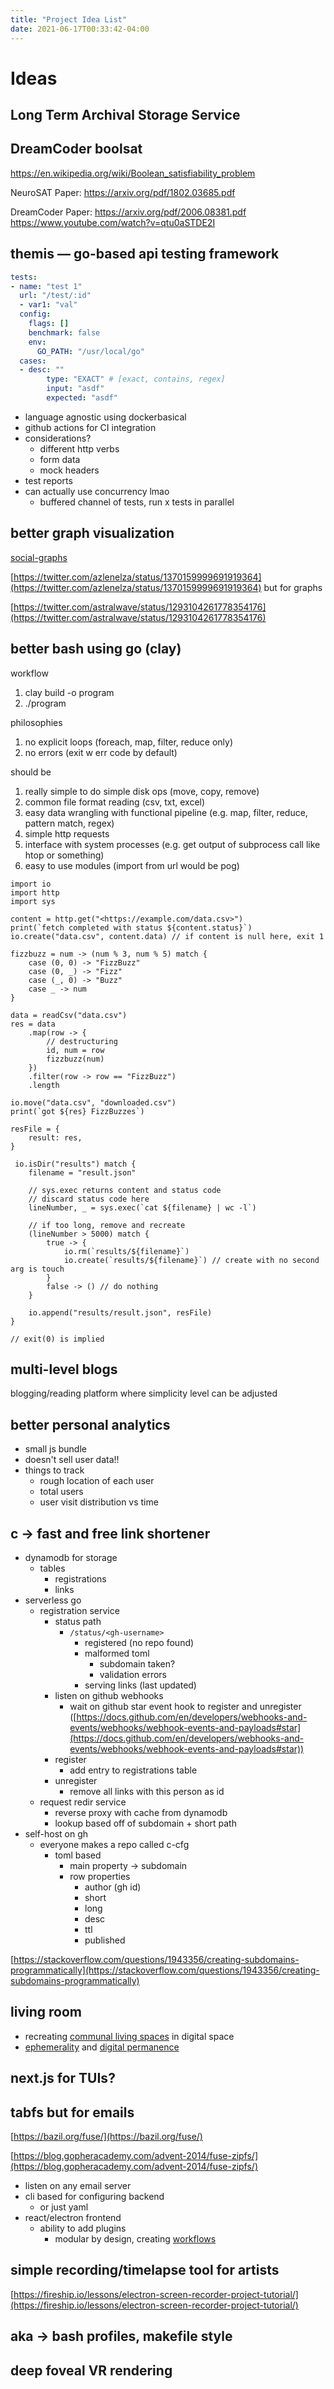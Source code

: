 ```yaml
---
title: "Project Idea List"
date: 2021-06-17T00:33:42-04:00
---
```


# Ideas
## Long Term Archival Storage Service

## DreamCoder boolsat
https://en.wikipedia.org/wiki/Boolean_satisfiability_problem

NeuroSAT Paper:
https://arxiv.org/pdf/1802.03685.pdf

DreamCoder Paper:
https://arxiv.org/pdf/2006.08381.pdf
https://www.youtube.com/watch?v=qtu0aSTDE2I

## themis — go-based api testing framework
```yaml
tests:
- name: "test 1"
  url: "/test/:id"
  - var1: "val"
  config:
	flags: []
	benchmark: false
	env:
	  GO_PATH: "/usr/local/go"
  cases:
  - desc: ""
		type: "EXACT" # [exact, contains, regex]
		input: "asdf"
		expected: "asdf"
```
-   language agnostic using dockerbasical
-   github actions for CI integration
-   considerations?
	-   different http verbs
	-   form data
	-   mock headers
-   test reports
-   can actually use concurrency lmao
	-   buffered channel of tests, run x tests in parallel

##  better graph visualization
[social-graphs](/thoughts/social-graphs)

[https://twitter.com/azlenelza/status/1370159999691919364](https://twitter.com/azlenelza/status/1370159999691919364) but for graphs
    
[https://twitter.com/astralwave/status/1293104261778354176](https://twitter.com/astralwave/status/1293104261778354176)
    
##  better bash using go (clay)
workflow

1.  clay build -o program
2.  ./program

philosophies

1.  no explicit loops (foreach, map, filter, reduce only)
2.  no errors (exit w err code by default)

should be

1.  really simple to do simple disk ops (move, copy, remove)
2.  common file format reading (csv, txt, excel)
3.  easy data wrangling with functional pipeline (e.g. map, filter, reduce, pattern match, regex)
4.  simple http requests
5.  interface with system processes (e.g. get output of subprocess call like htop or something)
6.  easy to use modules (import from url would be pog)

```tsx
import io
import http
import sys

content = http.get("<https://example.com/data.csv>")
print(`fetch completed with status ${content.status}`)
io.create("data.csv", content.data) // if content is null here, exit 1

fizzbuzz = num -> (num % 3, num % 5) match {
	case (0, 0) -> "FizzBuzz"
	case (0, _) -> "Fizz"
	case (_, 0) -> "Buzz"
	case _ -> num
}

data = readCsv("data.csv")
res = data
	.map(row -> {
		// destructuring
		id, num = row
		fizzbuzz(num)
	})
	.filter(row -> row == "FizzBuzz")
	.length

io.move("data.csv", "downloaded.csv")
print(`got ${res} FizzBuzzes`)

resFile = {
	result: res,
}

 io.isDir("results") match {
	filename = "result.json"

	// sys.exec returns content and status code
	// discard status code here
	lineNumber, _ = sys.exec(`cat ${filename} | wc -l`)

	// if too long, remove and recreate
	(lineNumber > 5000) match {
		true -> {
			io.rm(`results/${filename}`)
			io.create(`results/${filename}`) // create with no second arg is touch
		}
		false -> () // do nothing
	}

	io.append("results/result.json", resFile)
}

// exit(0) is implied
```
    
##  multi-level blogs
blogging/reading platform where simplicity level can be adjusted
    
##  better personal analytics
* small js bundle
* doesn't sell user data!!
* things to track
	* rough location of each user
	* total users
	* user visit distribution vs time

##  c → fast and free link shortener
-   dynamodb for storage
	-   tables
		-   registrations
		-   links
-   serverless go
	-   registration service
		-   status path
			-   `/status/<gh-username>`
				-   registered (no repo found)
				-   malformed toml
					-   subdomain taken?
					-   validation errors
				-   serving links (last updated)
		-   listen on github webhooks
			-   wait on github star event hook to register and unregister ([](https://docs.github.com/en/developers/webhooks-and-events/webhooks/webhook-events-and-payloads#star)[https://docs.github.com/en/developers/webhooks-and-events/webhooks/webhook-events-and-payloads#star](https://docs.github.com/en/developers/webhooks-and-events/webhooks/webhook-events-and-payloads#star))
		-   register
			-   add entry to registrations table
		-   unregister
			-   remove all links with this person as id
	-   request redir service
		-   reverse proxy with cache from dynamodb
		-   lookup based off of subdomain + short path
-   self-host on gh
	-   everyone makes a repo called c-cfg
		-   toml based
			-   main property → subdomain
			-   row properties
				-   author (gh id)
				-   short
				-   long
				-   desc
				-   ttl
				-   published

[https://stackoverflow.com/questions/1943356/creating-subdomains-programmatically](https://stackoverflow.com/questions/1943356/creating-subdomains-programmatically)

## living room
* recreating [communal living spaces](/thoughts/communities) in digital space
* [ephemerality](/thoughts/ephemereal-content) and [digital permanence](/thoughts/digital-permanence)
    
## next.js for TUIs?

## tabfs but for emails
[](https://bazil.org/fuse/)[https://bazil.org/fuse/](https://bazil.org/fuse/)

[](https://blog.gopheracademy.com/advent-2014/fuse-zipfs/)[https://blog.gopheracademy.com/advent-2014/fuse-zipfs/](https://blog.gopheracademy.com/advent-2014/fuse-zipfs/)

-   listen on any email server
-   cli based for configuring backend
    -   or just yaml
-   react/electron frontend
    -   ability to add plugins
        -   modular by design, creating [workflows](thoughts/workflows.md)
    
##  simple recording/timelapse tool for artists
[https://fireship.io/lessons/electron-screen-recorder-project-tutorial/](https://fireship.io/lessons/electron-screen-recorder-project-tutorial/)

##  aka → bash profiles, makefile style
##  deep foveal VR rendering